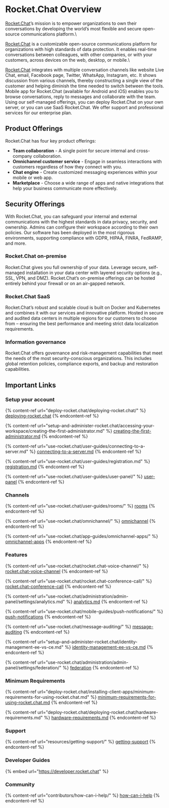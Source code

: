 # Rocket.Chat Overview

[Rocket.Chat](https://rocket.chat)’s mission is to empower organizations to own their conversations by developing the world’s most flexible and secure open-source communications platform.\


[Rocket.Chat](https://rocket.chat) is a customizable open-source communications platform for organizations with high standards of data protection. It enables real-time conversations between colleagues, with other companies, or with your customers, across devices on the web, desktop, or mobile.\


[Rocket.Chat](https://rocket.chat) integrates with multiple conversation channels like website Live Chat, email, Facebook page, Twitter, WhatsApp, Instagram, etc. It shows discussion from various channels, thereby constructing a single view of the customer and helping diminish the time needed to switch between the tools. Mobile app for Rocket.Chat (available for Android and iOS) enables you to browse conversations, reply to messages and collaborate with the team. Using our self-managed offerings, you can deploy Rocket.Chat on your own server, or you can use SaaS Rocket.Chat. We offer support and professional services for our enterprise plan.

## Product Offerings

Rocket.Chat has four key product offerings:&#x20;

* **Team collaboration** - A single point for secure internal and cross-company collaboration.
* **Omnichannel customer service** - Engage in seamless interactions with customers regardless of how they connect with you.
* **Chat engine** - Create customized messaging experiences within your mobile or web app.
* **Marketplace** - Choose a wide range of apps and native integrations that help your business communicate more effectively.

## Security Offerings

With Rocket.Chat, you can safeguard your internal and external communications with the highest standards in data privacy, security, and ownership. Admins can configure their workspace according to their own policies. Our software has been deployed in the most rigorous environments, supporting compliance with GDPR, HIPAA, FINRA, FedRAMP, and more.

### Rocket.Chat on-premise

Rocket.Chat gives you full ownership of your data. Leverage secure, self-managed installation in your data center with layered security options (e.g., SSL, VPN, and DMZ). Rocket.Chat’s on-premise offerings can be hosted entirely behind your firewall or on an air-gapped network.

### Rocket.Chat SaaS

Rocket.Chat’s robust and scalable cloud is built on Docker and Kubernetes and combines it with our services and innovative platform. Hosted in secure and audited data centers in multiple regions for our customers to choose from – ensuring the best performance and meeting strict data localization requirements.

### Information governance

Rocket.Chat offers governance and risk-management capabilities that meet the needs of the most security-conscious organizations. This includes global retention policies, compliance exports, and backup and restoration capabilities.

## Important Links

### Setup your account

{% content-ref url="deploy-rocket.chat/deploying-rocket.chat/" %}
[deploying-rocket.chat](deploy-rocket.chat/deploying-rocket.chat/)
{% endcontent-ref %}

{% content-ref url="setup-and-administer-rocket.chat/accessing-your-workspace/creating-the-first-administrator.md" %}
[creating-the-first-administrator.md](setup-and-administer-rocket.chat/accessing-your-workspace/creating-the-first-administrator.md)
{% endcontent-ref %}

{% content-ref url="use-rocket.chat/user-guides/connecting-to-a-server.md" %}
[connecting-to-a-server.md](use-rocket.chat/user-guides/connecting-to-a-server.md)
{% endcontent-ref %}

{% content-ref url="use-rocket.chat/user-guides/registration.md" %}
[registration.md](use-rocket.chat/user-guides/registration.md)
{% endcontent-ref %}

{% content-ref url="use-rocket.chat/user-guides/user-panel/" %}
[user-panel](use-rocket.chat/user-guides/user-panel/)
{% endcontent-ref %}

### Channels

{% content-ref url="use-rocket.chat/user-guides/rooms/" %}
[rooms](use-rocket.chat/user-guides/rooms/)
{% endcontent-ref %}

{% content-ref url="use-rocket.chat/omnichannel/" %}
[omnichannel](use-rocket.chat/omnichannel/)
{% endcontent-ref %}

{% content-ref url="use-rocket.chat/app-guides/omnichannel-apps/" %}
[omnichannel-apps](use-rocket.chat/app-guides/omnichannel-apps/)
{% endcontent-ref %}

### Features

{% content-ref url="use-rocket.chat/rocket.chat-voice-channel/" %}
[rocket.chat-voice-channel](use-rocket.chat/rocket.chat-voice-channel/)
{% endcontent-ref %}

{% content-ref url="use-rocket.chat/rocket.chat-conference-call/" %}
[rocket.chat-conference-call](use-rocket.chat/rocket.chat-conference-call/)
{% endcontent-ref %}

{% content-ref url="use-rocket.chat/administration/admin-panel/settings/analytics.md" %}
[analytics.md](use-rocket.chat/administration/admin-panel/settings/analytics.md)
{% endcontent-ref %}

{% content-ref url="use-rocket.chat/mobile-guides/push-notifications/" %}
[push-notifications](use-rocket.chat/mobile-guides/push-notifications/)
{% endcontent-ref %}

{% content-ref url="use-rocket.chat/message-auditing/" %}
[message-auditing](use-rocket.chat/message-auditing/)
{% endcontent-ref %}

{% content-ref url="setup-and-administer-rocket.chat/identity-management-ee-vs-ce.md" %}
[identity-management-ee-vs-ce.md](setup-and-administer-rocket.chat/identity-management-ee-vs-ce.md)
{% endcontent-ref %}

{% content-ref url="use-rocket.chat/administration/admin-panel/settings/federation/" %}
[federation](use-rocket.chat/administration/admin-panel/settings/federation/)
{% endcontent-ref %}

### Minimum Requirements

{% content-ref url="deploy-rocket.chat/installing-client-apps/minimum-requirements-for-using-rocket.chat.md" %}
[minimum-requirements-for-using-rocket.chat.md](deploy-rocket.chat/installing-client-apps/minimum-requirements-for-using-rocket.chat.md)
{% endcontent-ref %}

{% content-ref url="deploy-rocket.chat/deploying-rocket.chat/hardware-requirements.md" %}
[hardware-requirements.md](deploy-rocket.chat/deploying-rocket.chat/hardware-requirements.md)
{% endcontent-ref %}

### Support

{% content-ref url="resources/getting-support/" %}
[getting-support](resources/getting-support/)
{% endcontent-ref %}

### Developer Guides

{% embed url="https://developer.rocket.chat" %}

### Community

{% content-ref url="contributors/how-can-i-help/" %}
[how-can-i-help](contributors/how-can-i-help/)
{% endcontent-ref %}
